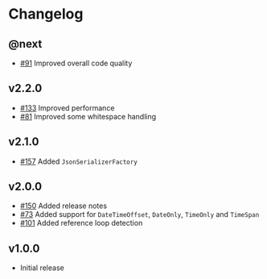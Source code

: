 # Changelog

## @next

- [#91](https://github.com/Marvin-Brouwer/FluentSerializer/issues/91) Improved overall code quality

## v2.2.0

- [#133](https://github.com/Marvin-Brouwer/FluentSerializer/issues/133) Improved performance
- [#81](https://github.com/Marvin-Brouwer/FluentSerializer/issues/81) Improved some whitespace handling

## v2.1.0

- [#157](https://github.com/Marvin-Brouwer/FluentSerializer/issues/157) Added `JsonSerializerFactory`

## v2.0.0

- [#150](https://github.com/Marvin-Brouwer/FluentSerializer/issues/150) Added release notes
- [#73](https://github.com/Marvin-Brouwer/FluentSerializer/issues/73) Added support for `DateTimeOffset`, `DateOnly`, `TimeOnly` and `TimeSpan`
- [#101](https://github.com/Marvin-Brouwer/FluentSerializer/issues/101) Added reference loop detection

## v1.0.0

- Initial release
